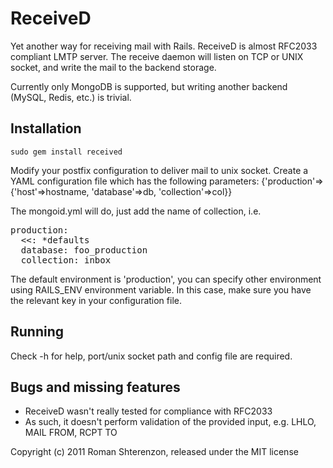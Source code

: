 ReceiveD
========
Yet another way for receiving mail with Rails. ReceiveD is almost RFC2033 compliant LMTP server.
The receive daemon will listen on TCP or UNIX socket, and write the mail to the backend storage.

Currently only MongoDB is supported, but writing another backend (MySQL, Redis, etc.) is trivial.

Installation
------------
`sudo gem install received`

Modify your postfix configuration to deliver mail to unix socket.
Create a YAML configuration file which has the following parameters:
    {'production'=>{'host'=>hostname, 'database'=>db, 'collection'=>col}}

The mongoid.yml will do, just add the name of collection, i.e.
<pre>
production:
  <<: *defaults
  database: foo_production
  collection: inbox
</pre>

The default environment is 'production', you can specify other environment using RAILS_ENV environment variable.
In this case, make sure you have the relevant key in your configuration file.

Running
-------
Check -h for help, port/unix socket path and config file are required.

Bugs and missing features
-------------------------

* ReceiveD wasn't really tested for compliance with RFC2033
* As such, it doesn't perform validation of the provided input, e.g. LHLO, MAIL FROM, RCPT TO

Copyright (c) 2011 Roman Shterenzon, released under the MIT license